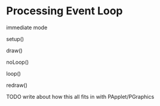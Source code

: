 # Processing Event Loop

immediate mode


setup()

draw()

noLoop()

loop()

redraw()

TODO write about how this all fits in with PApplet/PGraphics
